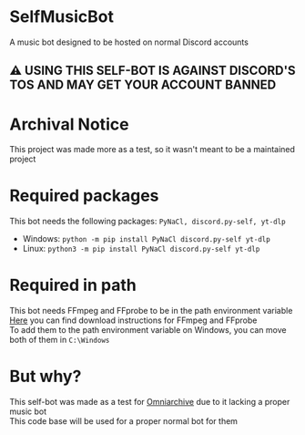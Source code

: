 # SelfMusicBot
A music bot designed to be hosted on normal Discord accounts
## ⚠ USING THIS SELF-BOT IS AGAINST DISCORD'S TOS AND MAY GET YOUR ACCOUNT BANNED

# Archival Notice
This project was made more as a test, so it wasn't meant to be a maintained project

# Required packages
This bot needs the following packages: `PyNaCl, discord.py-self, yt-dlp`<br>
- Windows: `python -m pip install PyNaCl discord.py-self yt-dlp`
- Linux: `python3 -m pip install PyNaCl discord.py-self yt-dlp`

# Required in path
This bot needs FFmpeg and FFprobe to be in the path environment variable<br>
[Here](https://ffmpeg.org/download.html) you can find download instructions for FFmpeg and FFprobe<br>
To add them to the path environment variable on Windows, you can move both of them in `C:\Windows`

# But why?
This self-bot was made as a test for [Omniarchive](https://omniarchive.uk) due to it lacking a proper music bot<br>
This code base will be used for a proper normal bot for them
